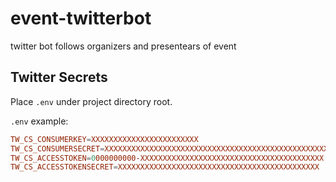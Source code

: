 # event-twitterbot

 twitter bot follows organizers and presentears of event

## Twitter Secrets

Place `.env` under project directory root.

`.env` example:

```conf
TW_CS_CONSUMERKEY=XXXXXXXXXXXXXXXXXXXXXXXX
TW_CS_CONSUMERSECRET=XXXXXXXXXXXXXXXXXXXXXXXXXXXXXXXXXXXXXXXXXXXXXXXXXXXX
TW_CS_ACCESSTOKEN=0000000000-XXXXXXXXXXXXXXXXXXXXXXXXXXXXXXXXXXXXXXXXX
TW_CS_ACCESSTOKENSECRET=XXXXXXXXXXXXXXXXXXXXXXXXXXXXXXXXXXXXXXXXXXXXX
```
